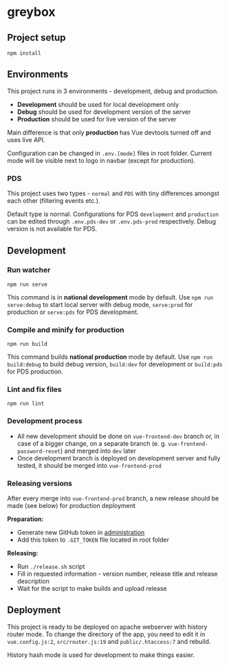 # greybox

## Project setup
```
npm install
```
## Environments
This project runs in 3 environments - development, debug and production.

- **Development** should be used for local development only
- **Debug** should be used for development version of the server
- **Production** should be used for live version of the server

Main difference is that only **production** has Vue devtools turned off and uses live API.

Configuration can be changed in `.env.[mode]` files in root folder. Current mode will be visible next to logo in navbar (except for production).

### PDS
This project uses two types - `normal` and `PDS` with tiny differences amongst each other (filtering events etc.). 

Default type is normal. Configurations for PDS `development` and `production` can be edited through `.env.pds-dev` or `.env.pds-prod` respectively. Debug version is not available for PDS.

## Development

### Run watcher
```
npm run serve
```

This command is in **national development** mode by default. Use `npm run serve:debug` to start local server with debug mode, `serve:prod` for production or `serve:pds` for PDS development.

### Compile and minify for production
```
npm run build
```

This command builds **national production** mode by default. Use `npm run build:debug` to build debug version, `build:dev` for development or `build:pds` for PDS production.


### Lint and fix files
```
npm run lint
```

### Development process
- All new development should be done on `vue-frontend-dev` branch or, in case of a bigger change, on a separate branch (e. g. `vue-frontend-password-reset`) and merged into `dev` later
- Once development branch is deployed on development server and fully tested, it should be merged into `vue-frontend-prod`

### Releasing versions
After every merge into `vue-frontend-prod` branch, a new release should be made (see below) for production deployment

**Preparation:**
- Generate new GitHub token in [administration](https://github.com/settings/tokens)
- Add this token to `.GIT_TOKEN` file located in root folder

**Releasing:**
- Run `./release.sh` script
- Fill in requested information - version number, release title and release description
- Wait for the script to make builds and upload release

## Deployment
This project is ready to be deployed on apache webserver with history router mode. To change the directory of the app, you need to edit it in `vue.config.js:2`, `src/router.js:19` and `public/.htaccess:7` and rebuild.

History hash mode is used for development to make things easier.